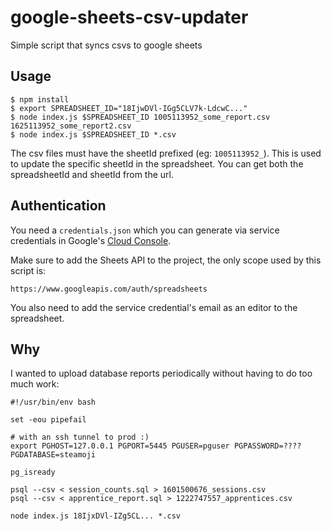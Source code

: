 
# google-sheets-csv-updater

Simple script that syncs csvs to google sheets

## Usage

```
$ npm install
$ export SPREADSHEET_ID="18IjwDVl-IGg5CLV7k-LdcwC..."
$ node index.js $SPREADSHEET_ID 1005113952_some_report.csv 1625113952_some_report2.csv 
$ node index.js $SPREADSHEET_ID *.csv
```

The csv files must have the sheetId prefixed (eg: `1005113952_`). This is used
to update the specific sheetId in the spreadsheet. You can get both the
spreadsheetId and sheetId from the url.

## Authentication

You need a `credentials.json` which you can generate via service credentials in
Google's [Cloud Console](https://console.cloud.google.com).

Make sure to add the Sheets API to the project, the only scope used by this script is:

`https://www.googleapis.com/auth/spreadsheets`

You also need to add the service credential's email as an editor to the spreadsheet.

## Why

I wanted to upload database reports periodically without having to do too much work:

```
#!/usr/bin/env bash

set -eou pipefail

# with an ssh tunnel to prod :)
export PGHOST=127.0.0.1 PGPORT=5445 PGUSER=pguser PGPASSWORD=???? PGDATABASE=steamoji

pg_isready

psql --csv < session_counts.sql > 1601500676_sessions.csv
psql --csv < apprentice_report.sql > 1222747557_apprentices.csv

node index.js 18IjxDVl-IZg5CL... *.csv
```
